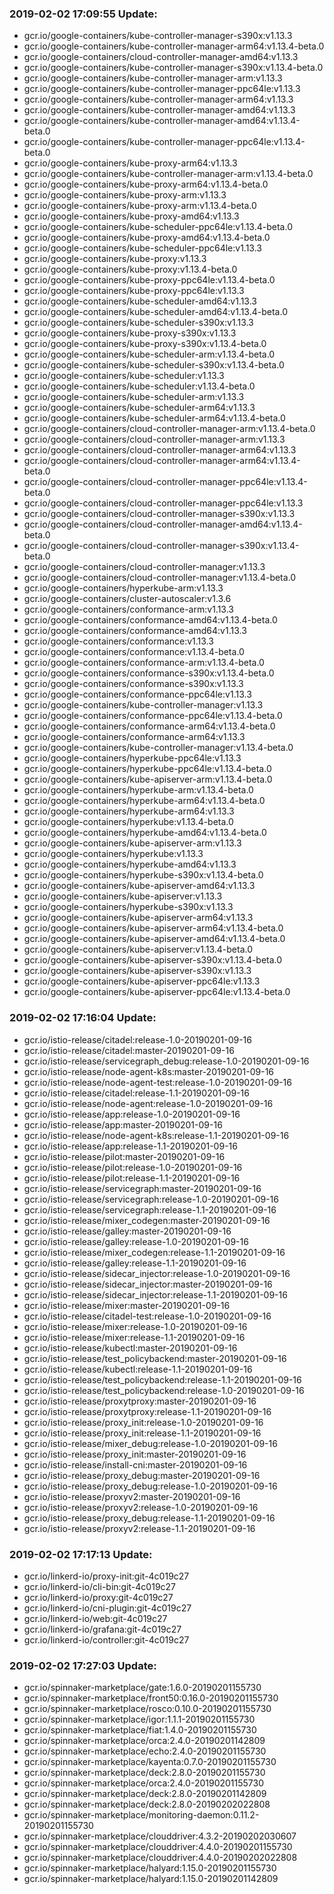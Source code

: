 ### 2019-02-02 17:09:55 Update:

- gcr.io/google-containers/kube-controller-manager-s390x:v1.13.3
- gcr.io/google-containers/kube-controller-manager-arm64:v1.13.4-beta.0
- gcr.io/google-containers/cloud-controller-manager-amd64:v1.13.3
- gcr.io/google-containers/kube-controller-manager-s390x:v1.13.4-beta.0
- gcr.io/google-containers/kube-controller-manager-arm:v1.13.3
- gcr.io/google-containers/kube-controller-manager-ppc64le:v1.13.3
- gcr.io/google-containers/kube-controller-manager-arm64:v1.13.3
- gcr.io/google-containers/kube-controller-manager-amd64:v1.13.3
- gcr.io/google-containers/kube-controller-manager-amd64:v1.13.4-beta.0
- gcr.io/google-containers/kube-controller-manager-ppc64le:v1.13.4-beta.0
- gcr.io/google-containers/kube-proxy-arm64:v1.13.3
- gcr.io/google-containers/kube-controller-manager-arm:v1.13.4-beta.0
- gcr.io/google-containers/kube-proxy-arm64:v1.13.4-beta.0
- gcr.io/google-containers/kube-proxy-arm:v1.13.3
- gcr.io/google-containers/kube-proxy-arm:v1.13.4-beta.0
- gcr.io/google-containers/kube-proxy-amd64:v1.13.3
- gcr.io/google-containers/kube-scheduler-ppc64le:v1.13.4-beta.0
- gcr.io/google-containers/kube-proxy-amd64:v1.13.4-beta.0
- gcr.io/google-containers/kube-scheduler-ppc64le:v1.13.3
- gcr.io/google-containers/kube-proxy:v1.13.3
- gcr.io/google-containers/kube-proxy:v1.13.4-beta.0
- gcr.io/google-containers/kube-proxy-ppc64le:v1.13.4-beta.0
- gcr.io/google-containers/kube-proxy-ppc64le:v1.13.3
- gcr.io/google-containers/kube-scheduler-amd64:v1.13.3
- gcr.io/google-containers/kube-scheduler-amd64:v1.13.4-beta.0
- gcr.io/google-containers/kube-scheduler-s390x:v1.13.3
- gcr.io/google-containers/kube-proxy-s390x:v1.13.3
- gcr.io/google-containers/kube-proxy-s390x:v1.13.4-beta.0
- gcr.io/google-containers/kube-scheduler-arm:v1.13.4-beta.0
- gcr.io/google-containers/kube-scheduler-s390x:v1.13.4-beta.0
- gcr.io/google-containers/kube-scheduler:v1.13.3
- gcr.io/google-containers/kube-scheduler:v1.13.4-beta.0
- gcr.io/google-containers/kube-scheduler-arm:v1.13.3
- gcr.io/google-containers/kube-scheduler-arm64:v1.13.3
- gcr.io/google-containers/kube-scheduler-arm64:v1.13.4-beta.0
- gcr.io/google-containers/cloud-controller-manager-arm:v1.13.4-beta.0
- gcr.io/google-containers/cloud-controller-manager-arm:v1.13.3
- gcr.io/google-containers/cloud-controller-manager-arm64:v1.13.3
- gcr.io/google-containers/cloud-controller-manager-arm64:v1.13.4-beta.0
- gcr.io/google-containers/cloud-controller-manager-ppc64le:v1.13.4-beta.0
- gcr.io/google-containers/cloud-controller-manager-ppc64le:v1.13.3
- gcr.io/google-containers/cloud-controller-manager-s390x:v1.13.3
- gcr.io/google-containers/cloud-controller-manager-amd64:v1.13.4-beta.0
- gcr.io/google-containers/cloud-controller-manager-s390x:v1.13.4-beta.0
- gcr.io/google-containers/cloud-controller-manager:v1.13.3
- gcr.io/google-containers/cloud-controller-manager:v1.13.4-beta.0
- gcr.io/google-containers/hyperkube-arm:v1.13.3
- gcr.io/google-containers/cluster-autoscaler:v1.3.6
- gcr.io/google-containers/conformance-arm:v1.13.3
- gcr.io/google-containers/conformance-amd64:v1.13.4-beta.0
- gcr.io/google-containers/conformance-amd64:v1.13.3
- gcr.io/google-containers/conformance:v1.13.3
- gcr.io/google-containers/conformance:v1.13.4-beta.0
- gcr.io/google-containers/conformance-arm:v1.13.4-beta.0
- gcr.io/google-containers/conformance-s390x:v1.13.4-beta.0
- gcr.io/google-containers/conformance-s390x:v1.13.3
- gcr.io/google-containers/conformance-ppc64le:v1.13.3
- gcr.io/google-containers/kube-controller-manager:v1.13.3
- gcr.io/google-containers/conformance-ppc64le:v1.13.4-beta.0
- gcr.io/google-containers/conformance-arm64:v1.13.4-beta.0
- gcr.io/google-containers/conformance-arm64:v1.13.3
- gcr.io/google-containers/kube-controller-manager:v1.13.4-beta.0
- gcr.io/google-containers/hyperkube-ppc64le:v1.13.3
- gcr.io/google-containers/hyperkube-ppc64le:v1.13.4-beta.0
- gcr.io/google-containers/kube-apiserver-arm:v1.13.4-beta.0
- gcr.io/google-containers/hyperkube-arm:v1.13.4-beta.0
- gcr.io/google-containers/hyperkube-arm64:v1.13.4-beta.0
- gcr.io/google-containers/hyperkube-arm64:v1.13.3
- gcr.io/google-containers/hyperkube:v1.13.4-beta.0
- gcr.io/google-containers/hyperkube-amd64:v1.13.4-beta.0
- gcr.io/google-containers/kube-apiserver-arm:v1.13.3
- gcr.io/google-containers/hyperkube:v1.13.3
- gcr.io/google-containers/hyperkube-amd64:v1.13.3
- gcr.io/google-containers/hyperkube-s390x:v1.13.4-beta.0
- gcr.io/google-containers/kube-apiserver-amd64:v1.13.3
- gcr.io/google-containers/kube-apiserver:v1.13.3
- gcr.io/google-containers/hyperkube-s390x:v1.13.3
- gcr.io/google-containers/kube-apiserver-arm64:v1.13.3
- gcr.io/google-containers/kube-apiserver-arm64:v1.13.4-beta.0
- gcr.io/google-containers/kube-apiserver-amd64:v1.13.4-beta.0
- gcr.io/google-containers/kube-apiserver:v1.13.4-beta.0
- gcr.io/google-containers/kube-apiserver-s390x:v1.13.4-beta.0
- gcr.io/google-containers/kube-apiserver-s390x:v1.13.3
- gcr.io/google-containers/kube-apiserver-ppc64le:v1.13.3
- gcr.io/google-containers/kube-apiserver-ppc64le:v1.13.4-beta.0
### 2019-02-02 17:16:04 Update:

- gcr.io/istio-release/citadel:release-1.0-20190201-09-16
- gcr.io/istio-release/citadel:master-20190201-09-16
- gcr.io/istio-release/servicegraph_debug:release-1.0-20190201-09-16
- gcr.io/istio-release/node-agent-k8s:master-20190201-09-16
- gcr.io/istio-release/node-agent-test:release-1.0-20190201-09-16
- gcr.io/istio-release/citadel:release-1.1-20190201-09-16
- gcr.io/istio-release/node-agent:release-1.0-20190201-09-16
- gcr.io/istio-release/app:release-1.0-20190201-09-16
- gcr.io/istio-release/app:master-20190201-09-16
- gcr.io/istio-release/node-agent-k8s:release-1.1-20190201-09-16
- gcr.io/istio-release/app:release-1.1-20190201-09-16
- gcr.io/istio-release/pilot:master-20190201-09-16
- gcr.io/istio-release/pilot:release-1.0-20190201-09-16
- gcr.io/istio-release/pilot:release-1.1-20190201-09-16
- gcr.io/istio-release/servicegraph:master-20190201-09-16
- gcr.io/istio-release/servicegraph:release-1.0-20190201-09-16
- gcr.io/istio-release/servicegraph:release-1.1-20190201-09-16
- gcr.io/istio-release/mixer_codegen:master-20190201-09-16
- gcr.io/istio-release/galley:master-20190201-09-16
- gcr.io/istio-release/galley:release-1.0-20190201-09-16
- gcr.io/istio-release/mixer_codegen:release-1.1-20190201-09-16
- gcr.io/istio-release/galley:release-1.1-20190201-09-16
- gcr.io/istio-release/sidecar_injector:release-1.0-20190201-09-16
- gcr.io/istio-release/sidecar_injector:master-20190201-09-16
- gcr.io/istio-release/sidecar_injector:release-1.1-20190201-09-16
- gcr.io/istio-release/mixer:master-20190201-09-16
- gcr.io/istio-release/citadel-test:release-1.0-20190201-09-16
- gcr.io/istio-release/mixer:release-1.0-20190201-09-16
- gcr.io/istio-release/mixer:release-1.1-20190201-09-16
- gcr.io/istio-release/kubectl:master-20190201-09-16
- gcr.io/istio-release/test_policybackend:master-20190201-09-16
- gcr.io/istio-release/kubectl:release-1.1-20190201-09-16
- gcr.io/istio-release/test_policybackend:release-1.1-20190201-09-16
- gcr.io/istio-release/test_policybackend:release-1.0-20190201-09-16
- gcr.io/istio-release/proxytproxy:master-20190201-09-16
- gcr.io/istio-release/proxytproxy:release-1.1-20190201-09-16
- gcr.io/istio-release/proxy_init:release-1.0-20190201-09-16
- gcr.io/istio-release/proxy_init:release-1.1-20190201-09-16
- gcr.io/istio-release/mixer_debug:release-1.0-20190201-09-16
- gcr.io/istio-release/proxy_init:master-20190201-09-16
- gcr.io/istio-release/install-cni:master-20190201-09-16
- gcr.io/istio-release/proxy_debug:master-20190201-09-16
- gcr.io/istio-release/proxy_debug:release-1.0-20190201-09-16
- gcr.io/istio-release/proxyv2:master-20190201-09-16
- gcr.io/istio-release/proxyv2:release-1.0-20190201-09-16
- gcr.io/istio-release/proxy_debug:release-1.1-20190201-09-16
- gcr.io/istio-release/proxyv2:release-1.1-20190201-09-16
### 2019-02-02 17:17:13 Update:

- gcr.io/linkerd-io/proxy-init:git-4c019c27
- gcr.io/linkerd-io/cli-bin:git-4c019c27
- gcr.io/linkerd-io/proxy:git-4c019c27
- gcr.io/linkerd-io/cni-plugin:git-4c019c27
- gcr.io/linkerd-io/web:git-4c019c27
- gcr.io/linkerd-io/grafana:git-4c019c27
- gcr.io/linkerd-io/controller:git-4c019c27
### 2019-02-02 17:27:03 Update:

- gcr.io/spinnaker-marketplace/gate:1.6.0-20190201155730
- gcr.io/spinnaker-marketplace/front50:0.16.0-20190201155730
- gcr.io/spinnaker-marketplace/rosco:0.10.0-20190201155730
- gcr.io/spinnaker-marketplace/igor:1.1.1-20190201155730
- gcr.io/spinnaker-marketplace/fiat:1.4.0-20190201155730
- gcr.io/spinnaker-marketplace/orca:2.4.0-20190201142809
- gcr.io/spinnaker-marketplace/echo:2.4.0-20190201155730
- gcr.io/spinnaker-marketplace/kayenta:0.7.0-20190201155730
- gcr.io/spinnaker-marketplace/deck:2.8.0-20190201155730
- gcr.io/spinnaker-marketplace/orca:2.4.0-20190201155730
- gcr.io/spinnaker-marketplace/deck:2.8.0-20190201142809
- gcr.io/spinnaker-marketplace/deck:2.8.0-20190202022808
- gcr.io/spinnaker-marketplace/monitoring-daemon:0.11.2-20190201155730
- gcr.io/spinnaker-marketplace/clouddriver:4.3.2-20190202030607
- gcr.io/spinnaker-marketplace/clouddriver:4.4.0-20190201155730
- gcr.io/spinnaker-marketplace/clouddriver:4.4.0-20190202022808
- gcr.io/spinnaker-marketplace/halyard:1.15.0-20190201155730
- gcr.io/spinnaker-marketplace/halyard:1.15.0-20190201142809
